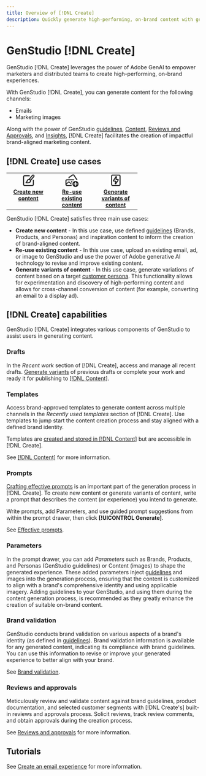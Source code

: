 ```yaml
---
title: Overview of [!DNL Create]
description: Quickly generate high-performing, on-brand content with generative AI in GenStudio [!DNL Create].
---
```


# GenStudio [!DNL Create]

GenStudio [!DNL Create] leverages the power of Adobe GenAI to empower marketers and distributed teams to create high-performing, on-brand experiences.

With GenStudio [!DNL Create], you can generate content for the following channels:

* Emails
* Marketing images
<!-- * Social media images and ads
* Display ads -->

Along with the power of GenStudio [guidelines](/help/user-guide/guidelines/overview.md), [Content](/help/user-guide/content/overview.md), [Reviews and Approvals](/help/user-guide/approvals/overview.md), and [Insights](/help/user-guide/insights/overview.md), [!DNL Create] facilitates the creation of impactful brand-aligned marketing content.

## [!DNL Create] use cases

<table style="table-layout:fixed">
<tr style="border: 0;">
   <td align="center" valign="top" width="100">
      <a href="/help/tutorials/create-email-experience.md">
      <img alt="Create new content" src="../../assets/icons/icon-create.svg" width="35">
      </a>
      <div>
         <a href="../content/overview.md">
         <strong>Create new content</strong>
         </a>
      </div>
   </td>
   <td align="center" valign="top" width="100">
      <a href="../create/overview.md">
      <img alt="Re-use existing content" src="../../assets/icons/icon-addContent.svg" width="35">
      </a>
      <div>
         <a href="../create/overview.md">
         <strong>Re-use existing content</strong>
         </a>
      </div>
   </td>
   <td align="center" valign="top" width="100">
      <a href="/help/user-guide/create/generate-variants.md">
      <img alt="Generate variants of content" src="../../assets/icons/icon-template.svg" width="35">
      </a>
      <div>
         <a href="../create/generate-variants.md">
         <strong>Generate variants of content</strong>
         </a>
      </div>
   </td>
</tr>
</table>

GenStudio [!DNL Create] satisfies three main use cases:

* **Create new content** - In this use case, use defined [guidelines](/help/user-guide/guidelines/overview.md) (Brands, Products, and Personas) and inspiration content to inform the creation of brand-aligned content.
* **Re-use existing content** - In this use case, upload an existing email, ad, or image to GenStudio and use the power of Adobe generative AI technology to revise and improve existing content.
* **Generate variants of content** - In this use case, generate variations of content based on a target [customer persona](/help/user-guide/guidelines/personas.md). This functionality allows for experimentation and discovery of high-performing content and allows for cross-channel conversion of content (for example, converting an email to a display ad).

## [!DNL Create] capabilities

GenStudio [!DNL Create] integrates various components of GenStudio to assist users in generating content.

### Drafts

In the _Recent work_ section of [!DNL Create], access and manage all recent drafts. [Generate variants](/help/user-guide/create/generate-variants.md) of previous drafts or complete your work and ready it for publishing to [[!DNL Content]](/help/user-guide/content/overview.md).

### Templates

Access brand-approved templates to generate content across multiple channels in the _Recently used templates_ section of [!DNL Create]. Use templates to jump start the content creation process and stay aligned with a defined brand identity.

Templates are [created and stored in [!DNL Content]](/help/user-guide/content/overview.md) but are accessible in [!DNL Create].

See [[!DNL Content]](/help/user-guide/content/overview.md) for more information.

### Prompts

[Crafting effective prompts](/help/user-guide/effective-prompts.md) is an important part of the generation process in [!DNL Create]. To create new content or generate variants of content, write a prompt that describes the content (or experience) you intend to generate.

Write prompts, add Parameters, and use guided prompt suggestions from within the prompt drawer, then click **[!UICONTROL Generate]**.

See [Effective prompts](/help/user-guide/effective-prompts.md).

### Parameters

In the prompt drawer, you can add _Parameters_ such as Brands, Products, and Personas (GenStudio guidelines) or Content (images) to shape the generated experience. These added parameters inject [guidelines](/help/user-guide/guidelines/overview.md) and images into the generation process, ensuring that the content is customized to align with a brand's comprehensive identity and using applicable imagery. Adding guidelines to your GenStudio, and using them during the content generation process, is recommended as they greatly enhance the creation of suitable on-brand content.

### Brand validation

GenStudio conducts brand validation on various aspects of a brand's identity (as defined in [guidelines](/help/user-guide/guidelines/overview.md)). Brand validation information is available for any generated content, indicating its compliance with brand guidelines. You can use this information to revise or improve your generated experience to better align with your brand.

See [Brand validation](/help/user-guide/guidelines/brand-validation.md).


### Reviews and approvals

Meticulously review and validate content against brand guidelines, product documentation, and selected customer segments with [!DNL Create's] built-in reviews and approvals process. Solicit reviews, track review comments, and obtain approvals during the creation process.

See [Reviews and approvals](/help/user-guide/approvals/overview.md) for more information.

## Tutorials

See [Create an email experience](/help/tutorials/create-email-experience.md) for more information.

<!-- ### Anatomy of an email experience

## Prerequisites for using Create -->
